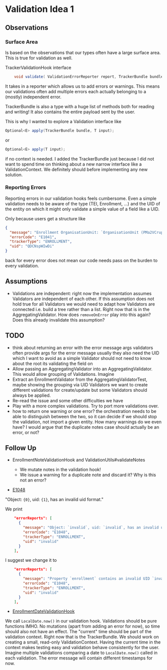 # Validation Idea 1

## Observations

### Surface Area

Is based on the observations that our types often have a large surface area. This is true for validation as well.

TrackerValidationHook interface

```java
    void validate( ValidationErrorReporter report, TrackerBundle bundle );
```

It takes in a reporter which allows us to add errors or warnings. This means our validations often add multiple errors
each actually belonging to a (mostly) independent error.

TrackerBundle is also a type with a huge list of methods both for reading and writing! It also contains the entire
payload sent by the user.

This is why I wanted to explore a Validation interface like

```java
Optional<E> apply(TrackerBundle bundle, T input);
```

or

```java
Optional<E> apply(T input);
```

if no context is needed. I added the TrackerBundle just because I did not want to spend time on thinking about a new
narrow interface like a ValidationContext. We definitely should before implementing any new solution.

### Reporting Errors

Reporting errors in our validation hooks feels cumbersome. Even a simple validation needs to be aware of the type (TEI,
Enrollment, ...) and the UID of the entity on which it might only validate a simple value of a field like a UID.

Only because users get a structure like

```json
{
  "message": "Enrollment OrganisationUnit: `OrganisationUnit (PMa2VCrupOd)`, and Program: `Program (kla3mAPgvCH)`, dont match.",
  "errorCode": "E1041",
  "trackerType": "ENROLLMENT",
  "uid": "QDCNspWIwDi"
}
```

back for every error does not mean our code needs pass on the burden to every validation.

## Assumptions

* Validations are independent: right now the implementation assumes Validators are independent of each other. If this
  assumption does not hold true for all Validators we would need to adapt how Validators are connected i.e. build a tree
  rather than a list. Right now that is in the AggregatingValidator. How does `removeOnError` play into this again? Does
  this already invalidate this assumption?

## TODO

* think about returning an error with the error message args
  validators often provide args for the error message
  usually they also need the UID which I want to avoid as a simple
  Validator should not need to know about the
  root its validating the field on
* Allow passing an AggregatingValidator into an AggregatingValidator. This would allow grouping of Validations. Imagine
* Extract an EnrollmentValidator from the AggregatingValidatorTest, maybe showing the grouping via UID Validators
  we want to create different validations for create/update but some Validators should always be applied.
* Re-read the issue and some other difficulties we have
* Play with a more complex validations. Try to port more validations over.
* how to return one warning or one error? the orchestration needs to be able to distinguish between the two, so it can
  decide if we should stop the validation, not import a given entity. How many warnings do we even have? I would argue that
  the duplicate notes case should actually be an error, or not?

## Follow Up

* EnrollmentNoteValidationHook and ValidationUtils#validateNotes
  * We mutate notes in the validation hook!
  * We issue a warning for a duplicate note and discard it? Why is this not an error?

* [E1048](https://github.com/dhis2/dhis2-core/blob/258ebcb66e2acf3caa224e779f23e82e68093ca4/dhis-2/dhis-services/dhis-service-tracker/src/main/java/org/hisp/dhis/tracker/report/TrackerErrorCode.java#L71)

"Object: `{0}`, uid: `{1}`, has an invalid uid format."

We print

```json
    "errorReports": [
      {
        "message": "Object: `invalid`, uid: `invalid`, has an invalid uid format.",
        "errorCode": "E1048",
        "trackerType": "ENROLLMENT",
        "uid": "invalid"
      }
    ],
```

I suggest we change it to 

```json
    "errorReports": [
      {
        "message": "Property `enrollment` contains an invalid UID `invalid`. Valid format is ...",
        "errorCode": "E1048",
        "trackerType": "ENROLLMENT",
        "uid": "invalid"
      }
    ],
```
* [EnrollmentDateValidationHook](https://github.com/dhis2/dhis2-core/blob/258ebcb66e2acf3caa224e779f23e82e68093ca4/dhis-2/dhis-services/dhis-service-tracker/src/main/java/org/hisp/dhis/tracker/validation/hooks/EnrollmentDateValidationHook.java#L87-L90)

We call `LocalDate.now()` in our validation hook. Validations should be pure functions IMHO. No mutations (apart from
adding an error for now), so time should also not have an effect. The "current" time should be part of the validation
context. Right now that is the TrackerBundle. We should work on creating a small, read-only ValidationContext.
Having the current time in the context makes testing easy and validation behave consistently for the user. Imagine
multiple validations comparing a date to `LocalDate.now()` called in each validation. The error message will contain
different timestamps for now.